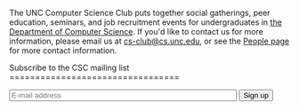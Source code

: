 The UNC Computer Science Club puts together social gatherings, peer education,
seminars, and job recruitment events for undergraduates in [the Department of
Computer Science](http://www.cs.unc.edu/). If you'd like to contact us for more
information, please email us at <cs-club@cs.unc.edu>, or see the [People
page](/people/) for more contact information.

<section markdown="1">
Subscribe to the CSC mailing list
=================================

<form action="http://lists.unc.edu/subscribe/subscribe.tml" method="post">
<p>
<input type="email" name="email" placeholder="E-mail address" size="48" />
<input type="hidden" name="list" value="csclub" />
<input type="hidden" name="confirm" value="one" />
<input type="hidden" name="showconfirm" value="T" />
<input type="hidden" name="url" value="http://csclub.cs.unc.edu/" />
<input type="submit" value="Sign up" />
</p>
</form>
</section>
